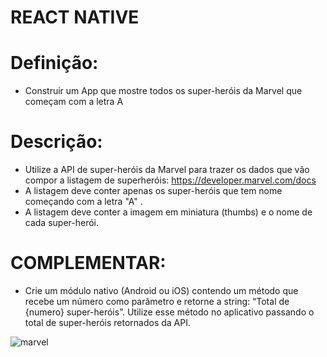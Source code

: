 # REACT NATIVE 

# Definição:
- Construir um App que mostre todos os super-heróis da Marvel que começam com a letra A

# Descrição:
- Utilize a API de super-heróis da Marvel para trazer os dados que vão compor a listagem de superheróis: https://developer.marvel.com/docs
- A listagem deve conter apenas os super-heróis que tem nome começando com a letra "A" .
- A listagem deve conter a imagem em miniatura (thumbs) e o nome de cada super-herói.

# COMPLEMENTAR:
- Crie um módulo nativo (Android ou iOS) contendo um método que recebe um número como parâmetro e retorne a string: “Total de {numero} super-heróis”. Utilize esse método no aplicativo passando o total de super-heróis retornados da API.

![marvel](https://user-images.githubusercontent.com/26907971/148226784-ffdab93e-3664-4968-8c7c-8ac5cdf3f82d.gif)
